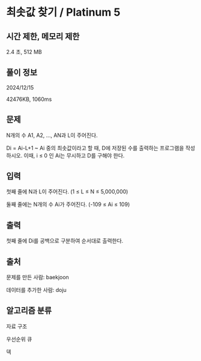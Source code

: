 # 최솟값 찾기 / Platinum 5
 
## 시간 제한,	메모리 제한	
2.4 초,	512 MB	

## 풀이 정보
2024/12/15

42476KB, 1060ms
## 문제
N개의 수 A1, A2, ..., AN과 L이 주어진다.

Di = Ai-L+1 ~ Ai 중의 최솟값이라고 할 때, D에 저장된 수를 출력하는 프로그램을 작성하시오. 이때, i ≤ 0 인 Ai는 무시하고 D를 구해야 한다.

## 입력
첫째 줄에 N과 L이 주어진다. (1 ≤ L ≤ N ≤ 5,000,000)

둘째 줄에는 N개의 수 Ai가 주어진다. (-109 ≤ Ai ≤ 109)

## 출력
첫째 줄에 Di를 공백으로 구분하여 순서대로 출력한다.

## 출처
문제를 만든 사람: baekjoon

데이터를 추가한 사람: doju
## 알고리즘 분류
자료 구조

우선순위 큐

덱
